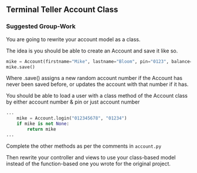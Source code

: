 ## Terminal Teller Account Class

### Suggested Group-Work

You are going to rewrite your account model as a class.

The idea is you should be able to create an Account and save it like so.

```python
mike = Account(firstname="Mike", lastname="Bloom", pin="0123", balance=3.5)
mike.save()
```

Where .save() assigns a new random account number if the Account has never
been saved before, or updates the account with that number if it has.

You should be able to load a user with a class method of the Account class 
by either account number & pin or just account number 

```python
...
    mike = Account.login("012345678", "01234")
    if mike is not None:
        return mike
...
```

Complete the other methods as per the comments in `account.py`

Then rewrite your controller and views to use your class-based model instead
of the function-based one you wrote for the original project.

